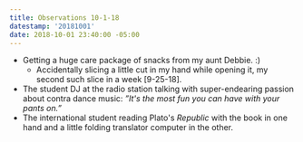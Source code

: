 ```yaml
---
title: Observations 10-1-18
datestamp: '20181001'
date: 2018-10-01 23:40:00 -05:00
---
```


- Getting a huge care package of snacks from my aunt Debbie. :)
	- Accidentally slicing a little cut in my hand while opening it, my second such slice in a week [9-25-18].
- The student DJ at the radio station talking with super-endearing passion about contra dance music: *”It's the most fun you can have with your pants on.”*
- The international student reading Plato's *Republic* with the book in one hand and a little folding translator computer in the other.
